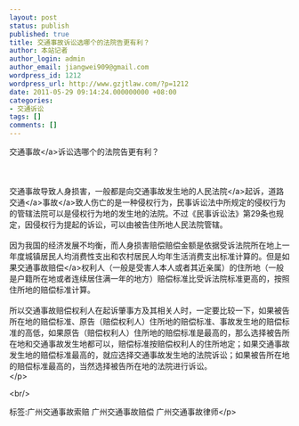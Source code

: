 ```yaml
---
layout: post
status: publish
published: true
title: 交通事故诉讼选哪个的法院告更有利？
author: 本站记者
author_login: admin
author_email: jiangwei909@gmail.com
wordpress_id: 1212
wordpress_url: http://www.gzjtlaw.com/?p=1212
date: 2011-05-29 09:14:24.000000000 +08:00
categories:
- 交通诉讼
tags: []
comments: []
---
```

<p><a>交通事故<&#47;a>诉讼选哪个的法院告更有利？<br><br><br><br> 交通事故导致人身损害，一般都是向交通事故发生地的<a>人民法院<&#47;a>起诉，<a><a>道路交通<&#47;a>事故<&#47;a>致人伤亡的是一种侵权行为，民事诉讼法中所规定的侵权行为的管辖法院可以是侵权行为地的发生地的法院。不过《民事诉讼法》第29条也规定，因侵权行为提起的诉讼，可以由被告住所地人民法院管辖。<br><br> 因为我国的经济发展不均衡，而人身损害赔偿赔偿金额是依据受诉法院所在地上一年度城镇居民人均消费性支出和农村居民人均年生活消费支出标准计算的。但是如果<a>交通事故赔偿<&#47;a>权利人（一般是受害人本人或者其近亲属）的住所地（一般是户籍所在地或者连续居住满一年的地方）赔偿标准比受诉法院标准更高的，按照住所地的赔偿标准计算。<br><br> 所以交通事故赔偿权利人在起诉肇事方及其相关人时，一定要比较一下，如果被告所在地的赔偿标准、原告（赔偿权利人）住所地的赔偿标准、事故发生地的赔偿标准的高低，如果原告（赔偿权利人）住所地的赔偿标准是最高的，那么选择被告所在地和交通事故发生地都可以，赔偿标准按赔偿权利人的住所地定；如果交通事故发生地的赔偿标准最高的，就应选择交通事故发生地的法院诉讼；如果被告所在地的赔偿标准最高的，当然选择被告所在地的法院进行诉讼。<br><&#47;p><br&#47;><p>标签:广州交通事故索赔 广州交通事故赔偿 广州交通事故律师<&#47;p>
